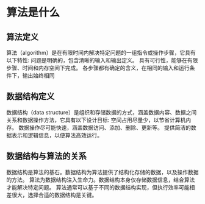 # 算法是什么

## 算法定义
算法（algorithm）是在有限时间内解决特定问题的一组指令或操作步骤，它具有以下特性:
问题是明确的，包含清晰的输入和输出定义。
具有可行性，能够在有限步骤、时间和内存空间下完成。
各步骤都有确定的含义，在相同的输入和运行条件下，输出始终相同

## 数据结构定义
数据结构（data structure）是组织和存储数据的方式，涵盖数据内容、数据之间关系和数据操作方法，它具有以下设计目标:
空间占用尽量少，以节省计算机内存。
数据操作尽可能快速，涵盖数据访问、添加、删除、更新等。
提供简洁的数据表示和逻辑信息，以便算法高效运行。

## 数据结构与算法的关系
数据结构是算法的基石。数据结构为算法提供了结构化存储的数据，以及操作数据的方法。
算法为数据结构注入生命力。数据结构本身仅存储数据信息，结合算法才能解决特定问题。
算法通常可以基于不同的数据结构实现，但执行效率可能相差很大，选择合适的数据结构是关键。